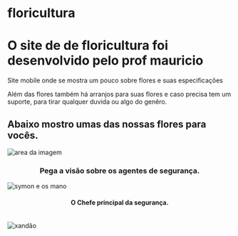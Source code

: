 # floricultura
<div>
    <h1>O site de de floricultura foi desenvolvido pelo prof mauricio</h1>
    <p> Site mobile onde se mostra um pouco sobre flores e suas especificações</p>
    <p> Além das flores também há arranjos para suas flores e caso precisa tem um suporte, para tirar qualquer duvida ou algo do genêro.</p>
        <h2> Abaixo mostro umas das nossas flores para vocês.</h2>
            <img src="https://img.freepik.com/fotos-gratis/close-up-de-uma-flor-roxa_181624-25863.jpg?w=2000" alt="area da imagem">
            <h3 align = "center"> Pega a visão sobre os agentes de segurança.</h3>  
            <img src="https://www.fatosdesconhecidos.com.br/wp-content/uploads/2017/12/terry-crews-bra.jpg" alt= "symon e os mano">
            <br>
            <h4 align ="center" > O Chefe principal da segurança. </h4>
            <br>
            <img src="https://images.uncyc.org/pt/thumb/f/fd/Xandão_Live.jpg/300px-Xandão_Live.jpg" alt="xandão"> 

</div>
